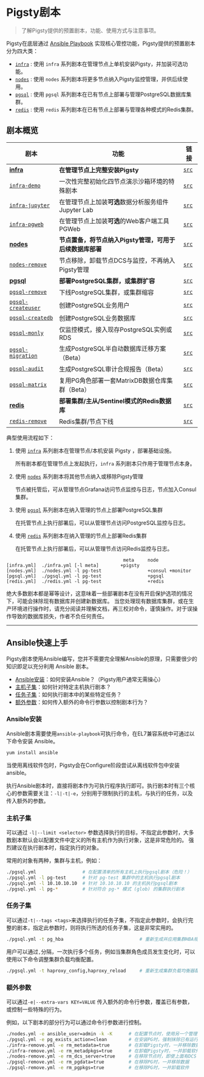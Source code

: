 # Pigsty剧本

> 了解Pigsty提供的预置剧本，功能、使用方式与注意事项。

Pigsty在底层通过 [Ansible Playbook](#Ansible快速上手) 实现核心管控功能，Pigsty提供的预置剧本分为四大类：

* [`infra`](p-infra.md) : 使用 `infra` 系列剧本在管理节点上单机安装Pigsty，并加装可选功能。
* [`nodes`](p-nodes.md) : 使用 `nodes` 系列剧本将更多节点纳入Pigsty监控管理，并供后续使用。
* [`pgsql`](p-pgsql.md) : 使用 `pgsql` 系列剧本在已有节点上部署与管理PostgreSQL数据库集群。
* [`redis`](p-redis.md) : 使用 `redis` 系列剧本在已有节点上部署与管理各种模式的Redis集群。 

## 剧本概览

| 剧本 | 功能                                                           | 链接                                                         |
|--------|----------------------------------------------------------------| ------------------------------------------------------------ |
|  [**infra**](p-infra.md#infra)                        |        **在管理节点上完整安装Pigsty**                                 |        [`src`](https://github.com/vonng/pigsty/blob/master/infra.yml)            |
|  [`infra-demo`](p-infra.md#infra-demo)              |        一次性完整初始化四节点演示沙箱环境的特殊剧本                           |        [`src`](https://github.com/vonng/pigsty/blob/master/infra-demo.yml)       |
|  [`infra-jupyter`](p-infra.md#infra-jupyter)        |        在管理节点上加装**可选**数据分析服务组件Jupyter Lab              |        [`src`](https://github.com/vonng/pigsty/blob/master/infra-jupyter.yml)    |
|  [`infra-pgweb`](p-infra.md#infra-pgweb)            |        在管理节点上加装**可选**的Web客户端工具PGWeb                     |        [`src`](https://github.com/vonng/pigsty/blob/master/infra-pgweb.yml)      |
|  [**nodes**](p-nodes.md#nodes)                        |        **节点置备，将节点纳入Pigsty管理，可用于后续数据库部署**                    |        [`src`](https://github.com/vonng/pigsty/blob/master/nodes.yml)            |
|  [`nodes-remove`](p-nodes.md#nodes-remove)          |        节点移除，卸载节点DCS与监控，不再纳入Pigsty管理                     |        [`src`](https://github.com/vonng/pigsty/blob/master/nodes-remove.yml)     |
|  [**pgsql**](p-pgsql.md#pgsql)                        |        **部署PostgreSQL集群，或集群扩容**                             |        [`src`](https://github.com/vonng/pigsty/blob/master/pgsql.yml)            |
|  [`pgsql-remove`](p-pgsql.md#pgsql-remove)          |        下线PostgreSQL集群，或集群缩容                             |        [`src`](https://github.com/vonng/pigsty/blob/master/pgsql-remove.yml)     |
|  [`pgsql-createuser`](p-pgsql.md#pgsql-createuser)  |        创建PostgreSQL业务用户                                 |        [`src`](https://github.com/vonng/pigsty/blob/master/pgsql-createuser.yml) |
|  [`pgsql-createdb`](p-pgsql.md#pgsql-createdb)      |        创建PostgreSQL业务数据库                                |        [`src`](https://github.com/vonng/pigsty/blob/master/pgsql-createdb.yml)   |
|  [`pgsql-monly`](p-pgsql.md#pgsql-monly)            |        仅监控模式，接入现存PostgreSQL实例或RDS                       |        [`src`](https://github.com/vonng/pigsty/blob/master/pgsql-monly.yml)      |
|  [`pgsql-migration`](p-pgsql.md#pgsql-migration)    |        生成PostgreSQL半自动数据库迁移方案（Beta）                     |        [`src`](https://github.com/vonng/pigsty/blob/master/pgsql-migration.yml)  |
|  [`pgsql-audit`](p-pgsql.md#pgsql-audit)            |        生成PostgreSQL审计合规报告（Beta）                         |        [`src`](https://github.com/vonng/pigsty/blob/master/pgsql-audit.yml)      |
|  [`pgsql-matrix`](p-pgsql.md#pgsql-matrix)          |        复用PG角色部署一套MatrixDB数据仓库集群（Beta）                   |        [`src`](https://github.com/vonng/pigsty/blob/master/pgsql-matrix.yml)     |
|  [**redis**](p-redis.md#redis)                        |        **部署集群/主从/Sentinel模式的Redis数据库**              |        [`src`](https://github.com/vonng/pigsty/blob/master/redis.yml)            |
|  [`redis-remove`](p-redis.md#redis-remove)          |        Redis集群/节点下线                                     |        [`src`](https://github.com/vonng/pigsty/blob/master/redis-remove.yml)     |

典型使用流程如下：

1. 使用 [`infra`](p-infra.md) 系列剧本在管理节点/本机安装 Pigsty ，部署基础设施。
   
   所有剧本都在管理节点上发起执行，`infra` 系列剧本只作用于管理节点本身。

2. 使用 [`nodes`](p-nodes.md) 系列剧本将其他节点纳入或移除Pigsty管理

   节点被托管后，可从管理节点Grafana访问节点监控与日志，节点加入Consul集群。

3. 使用 [`pgsql`](p-pgsql.md) 系列剧本在纳入管理的节点上部署PostgreSQL集群

   在托管节点上执行部署后，可以从管理节点访问PostgreSQL监控与日志。

4. 使用 [`redis`](p-redis.md) 系列剧本在纳入管理的节点上部署Redis集群

   在托管节点上执行部署后，可以从管理节点访问Redis监控与日志。

```
                                           meta     node
[infra.yml]  ./infra.yml [-l meta]        +pigsty 
[nodes.yml]  ./nodes.yml -l pg-test                 +consul +monitor
[pgsql.yml]  ./pgsql.yml -l pg-test                 +pgsql
[redis.yml]  ./redis.yml -l pg-test                 +redis
```



绝大多数剧本都是幂等设计，这意味着一些部署剧本在没有开启保护选项的情况下，可能会抹除现有数据库并创建新数据库。
当您处理现有数据库集群，或在生产环境进行操作时，请充分阅读并理解文档，再三校对命令，谨慎操作。对于误操作导致的数据库损失，作者不负任何责任。

------------------



## Ansible快速上手

Pigsty剧本使用Ansible编写，您并不需要完全理解Ansible的原理，只需要很少的知识即足以充分利用 Ansible 剧本。

* [Ansible安装](#Ansible安装)：如何安装Ansible？（Pigsty用户通常无需操心）
* [主机子集](#主机子集)：如何针对特定主机执行剧本？
* [任务子集](#任务子集)：如何执行剧本中的某些特定任务？
* [额外参数](#额外参数)：如何传入额外的命令行参数以控制剧本行为？

### Ansible安装

Ansible剧本需要使用`ansible-playbook`可执行命令，在EL7兼容系统中可通过以下命令安装 Ansible。

```bash
yum install ansible
```

当使用离线软件包时，Pigsty会在Configure阶段尝试从离线软件包中安装ansible。

执行Ansible剧本时，直接将剧本作为可执行程序执行即可。执行剧本时有三个核心的参数需要关注：`-l|-t|-e`，分别用于限制执行的主机，与执行的任务，以及传入额外的参数。

### 主机子集

可以通过 `-l|--limit <selector>` 参数选择执行的目标，不指定此参数时，大多数剧本默认会以配置文件中定义的所有主机作为执行对象，这是非常危险的。
强烈建议在执行剧本时，指定执行的对象。

常用的对象有两种，集群与主机，例如：

```bash
./pgsql.yml                 # 在配置清单的所有主机上执行pgsql剧本（危险！）
./pgsql.yml -l pg-test      # 针对 pg-test 集群中的主机执行pgsql剧本
./pgsql.yml -l 10.10.10.10  # 针对 10.10.10.10 的主机执行pgsql剧本
./pgsql.yml -l pg-*         # 针对符合 pg-* 模式 (glob) 的集群执行剧本
```


### 任务子集

可以通过`-t|--tags <tags>`来选择执行的任务子集，不指定此参数时，会执行完整的剧本，指定此参数时，则将执行所选的任务子集，这是非常实用的。

```bash
./pgsql.yml -t pg_hba                            # 重新生成并应用集群HBA规则
```

用户可以通过`,`分隔，一次执行多个任务，例如当集群角色成员发生变化时，可以使用以下命令调整集群负载均衡配置。

```bash
./pgsql.yml -t haproxy_config,haproxy_reload     # 重新生成集群负载均衡器配置并应用
```



### 额外参数

可以通过`-e|--extra-vars KEY=VALUE` 传入额外的命令行参数，覆盖已有参数，或控制一些特殊的行为。

例如，以下剧本的部分行为可以通过命令行参数进行控制。

```bash
./nodes.yml -e ansible_user=admin -k -K      # 在配置节点时，使用另一个管理员用户 admin，并输入ssh与sudo密码
./pgsql.yml -e pg_exists_action=clean        # 在安装PG时，强制抹除已有运行中数据库实例（危险）
./infra-remove.yml -e rm_metadata=true       # 在卸载Pigsty时，一并移除数据
./infra-remove.yml -e rm_metadpkgs=true      # 在卸载Pigsty时，一并卸载软件
./nodes-remove.yml -e rm_dcs_server=true     # 在移除节点时，即使上面有DCS Server也强制移除
./pgsql-remove.yml -e rm_pgdata=true         # 在移除PG时，一并移除数据
./pgsql-remove.yml -e rm_pgpkgs=true         # 在移除PG时，一并卸载软件
```

